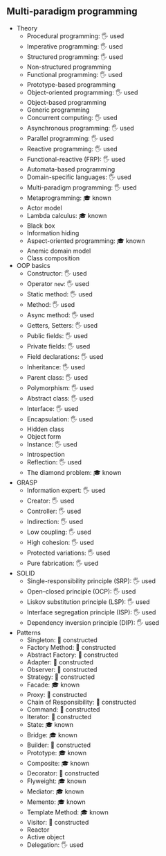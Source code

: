 ## Multi-paradigm programming

- Theory
  - Procedural programming: 🖐 used
  - Imperative programming: 🖐 used
  - Structured programming: 🖐 used
  - Non-structured programming
  - Functional programming: 🖐 used
  - Prototype-based programming
  - Object-oriented programming: 🖐 used
  - Object-based programming
  - Generic programming
  - Concurrent computing: 🖐 used
  - Asynchronous programming: 🖐 used
  - Parallel programming: 🖐 used
  - Reactive programming: 🖐 used
  - Functional-reactive (FRP): 🖐 used
  - Automata-based programming
  - Domain-specific languages: 🖐 used
  - Multi-paradigm programming: 🖐 used
  - Metaprogramming: 🎓 known
  - Actor model
  - Lambda calculus: 🎓 known
  - Black box
  - Information hiding
  - Aspect-oriented programming: 🎓 known
  - Anemic domain model
  - Class composition
- OOP basics
  - Constructor: 🖐 used
  - Operator `new`: 🖐 used
  - Static method: 🖐 used
  - Method: 🖐 used
  - Async method: 🖐 used
  - Getters, Setters: 🖐 used
  - Public fields: 🖐 used
  - Private fields: 🖐 used
  - Field declarations: 🖐 used
  - Inheritance: 🖐 used
  - Parent class: 🖐 used
  - Polymorphism: 🖐 used
  - Abstract class: 🖐 used
  - Interface: 🖐 used
  - Encapsulation: 🖐 used
  - Hidden class
  - Object form
  - Instance: 🖐 used
  - Introspection
  - Reflection: 🖐 used
  - The diamond problem: 🎓 known
- GRASP
  - Information expert: 🖐 used
  - Creator: 🖐 used
  - Controller: 🖐 used
  - Indirection: 🖐 used
  - Low coupling: 🖐 used
  - High cohesion: 🖐 used
  - Protected variations: 🖐 used
  - Pure fabrication: 🖐 used
- SOLID
  - Single-responsibility principle (SRP): 🖐 used
  - Open–closed principle (OCP): 🖐 used
  - Liskov substitution principle (LSP): 🖐 used
  - Interface segregation principle (ISP): 🖐 used
  - Dependency inversion principle (DIP): 🖐 used
- Patterns
  - Singleton: 🚀 constructed
  - Factory Method: 🚀 constructed
  - Abstract Factory: 🚀 constructed
  - Adapter: 🚀 constructed
  - Observer: 🚀 constructed
  - Strategy: 🚀 constructed
  - Facade: 🎓 known
  - Proxy: 🚀 constructed
  - Chain of Responsibility: 🚀 constructed
  - Command: 🚀 constructed
  - Iterator: 🚀 constructed
  - State: 🎓 known
  - Bridge: 🎓 known
  - Builder: 🚀 constructed
  - Prototype: 🎓 known
  - Composite: 🎓 known
  - Decorator: 🚀 constructed
  - Flyweight: 🎓 known
  - Mediator: 🎓 known
  - Memento: 🎓 known
  - Template Method: 🎓 known
  - Visitor: 🚀 constructed
  - Reactor
  - Active object
  - Delegation: 🖐 used

